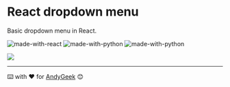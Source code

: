 # React dropdown menu

Basic dropdown menu in React.

![made-with-react](https://img.shields.io/badge/Made%20with-React-blue) ![made-with-python](https://img.shields.io/badge/Made%20with-HTML-orange) ![made-with-python](https://img.shields.io/badge/Made%20with-CSS-blue)

![](https://imgur.com/6mrVds8.gif)

------

⌨️ with ❤️ for [AndyGeek](https://github.com/andygeek) 😊